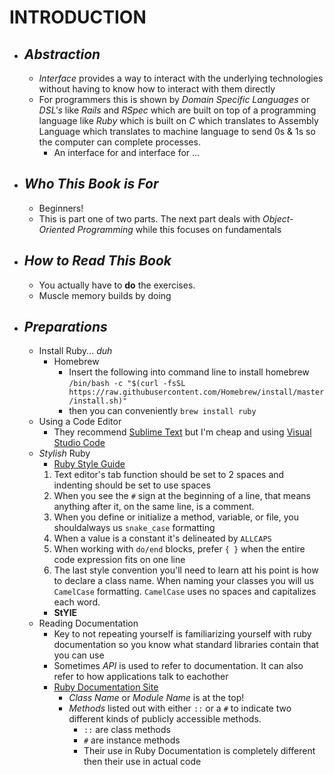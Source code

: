 # INTRODUCTION
- ## *Abstraction*
  - *Interface* provides a way to interact with the underlying technologies without having to know how to interact with them directly
  - For programmers this is shown by *Domain Specific Languages* or *DSL's* like *Rails* and *RSpec* which are built on top of a programming language like *Ruby* which is built on *C* which translates to Assembly Language which translates to machine language to send 0s & 1s so the computer can  complete processes.
    - An interface for and interface for ...
- ## *Who This Book is For*
  - Beginners!
  - This is part one of two parts. The next part deals with  *Object-Oriented Programming* while this focuses on fundamentals
- ## *How to Read This Book*
  - You actually have to **do** the exercises.
  - Muscle memory builds by doing
- ## *Preparations*
  - Install Ruby... *duh*
    - Homebrew
      - Insert the following into command line to install homebrew ```/bin/bash -c "$(curl -fsSL https://raw.githubusercontent.com/Homebrew/install/master/install.sh)"```
      - then you can conveniently ```brew install ruby```
  - Using a Code Editor
    - They recommend [Sublime Text](http://sublimetext.com) but I'm cheap  and using [Visual Studio Code](https://code.visualstudio.com)
  - *Stylish* Ruby
    - [Ruby Style Guide](https://github.com/rubocop-hq/ruby-style-guide)
    1. Text editor's tab function should be set to 2 spaces and indenting should be set to use spaces
    2. When you see the ```#``` sign at the beginning of a line, that means anything after it, on the same line, is a comment.
    3. When you define or initialize a method, variable, or file, you shouldalways us ```snake_case``` formatting
    4. When a value is a constant it's delineated by ```ALLCAPS```
    5. When working with ```do/end``` blocks, prefer ```{ }``` when the entire code expression fits on one line
    6. The last style convention you'll need to learn att his point is how to declare a class name. When naming your classes you will us ```CamelCase``` formatting. ```CamelCase``` uses no spaces and capitalizes each word.
    - __StYlE__
  - Reading Documentation
    - Key to not repeating yourself is familiarizing yourself with ruby documentation so you know what standard libraries contain that you  can use
    - Sometimes *API* is used to refer to documentation. It can also refer to how applications talk to eachother
    - [Ruby Documentation Site](https://ruby-doc.org/core-2.6/String.html)
      - *Class Name* or *Module Name* is at the top!
      - *Methods* listed out with either ```::``` or a ```#``` to indicate two different kinds of publicly accessible methods.
        - ```::``` are class methods
        - ```#``` are instance methods
        - Their use in Ruby Documentation is completely different then their use in actual code